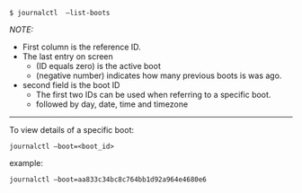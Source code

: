 ```
$ journalctl  –list-boots
```
*NOTE:*
 - First column is the reference ID.
 - The last entry on screen
   - (ID equals zero) is the active boot
   - (negative number) indicates how many previous boots is was ago.
 -  second field is the boot ID
    - The first two IDs can be used when referring to a specific boot.
    - followed by day, date, time and timezone
 --- 
 To view details of a specific boot:
 ```
 journalctl –boot=<boot_id>
 ```
 example:
 ```
 journalctl –boot=aa833c34bc8c764bb1d92a964e4680e6
 ```
